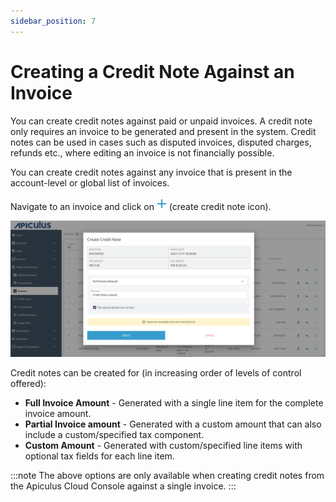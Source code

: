 ```yaml
---
sidebar_position: 7
---
```

# Creating a Credit Note Against an Invoice

You can create credit notes against paid or unpaid invoices. A credit note only requires an invoice to be generated and present in the system. Credit notes can be used in cases such as disputed invoices, disputed charges, refunds etc., where editing an invoice is not financially possible.

You can create credit notes against any invoice that is present in the account-level or global list of invoices.

Navigate to an invoice and click on ![Create Credit Note Icon](img/plusicon.png) (create credit note icon).

![Creating a Credit Note Against an Invoice](img/CreatingaCreditNoteAgainstanInvoice.png)

Credit notes can be created for (in increasing order of levels of control offered):

- **Full Invoice Amount** - Generated with a single line item for the complete invoice amount.
- **Partial Invoice amount** - Generated with a custom amount that can also include a custom/specified tax component.
- **Custom Amount** - Generated with custom/specified line items with optional tax fields for each line item.

:::note
The above options are only available when creating credit notes from the Apiculus Cloud Console against a single invoice.
:::



